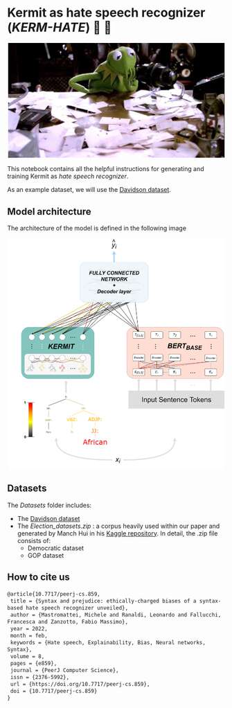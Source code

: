 # Kermit as hate speech recognizer (_KERM-HATE_) :frog: :cursing_face:

<p align="center">
<img src="./imgs/kermit.jpg" width="500"/>

This notebook contains all the helpful instructions for generating and training Kermit as _hate speech recognizer_.

As an example dataset, we will use the [Davidson dataset](https://ojs.aaai.org/index.php/ICWSM/article/view/14955).

## Model architecture

The architecture of the model is defined in the following image

<p align="center">
<img src="./imgs/architecture.png" width="500"/>
</p>

## Datasets
The _Datasets_ folder includes:
- The [Davidson dataset](https://ojs.aaai.org/index.php/ICWSM/article/view/14955)
- The _Election_datasets.zip_ : a corpus heavily used within our paper and generated by Manch Hui in his [Kaggle repository](https://www.kaggle.com/manchunhui/us-election-2020-tweets/metadata).
In detail, the .zip file consists of:
  - Democratic dataset
  - GOP dataset    

## How to cite us
```
@article{10.7717/peerj-cs.859,
 title = {Syntax and prejudice: ethically-charged biases of a syntax-based hate speech recognizer unveiled},
 author = {Mastromattei, Michele and Ranaldi, Leonardo and Fallucchi, Francesca and Zanzotto, Fabio Massimo},
 year = 2022,
 month = feb,
 keywords = {Hate speech, Explainability, Bias, Neural networks, Syntax},
 volume = 8,
 pages = {e859},
 journal = {PeerJ Computer Science},
 issn = {2376-5992},
 url = {https://doi.org/10.7717/peerj-cs.859},
 doi = {10.7717/peerj-cs.859}
}
```
